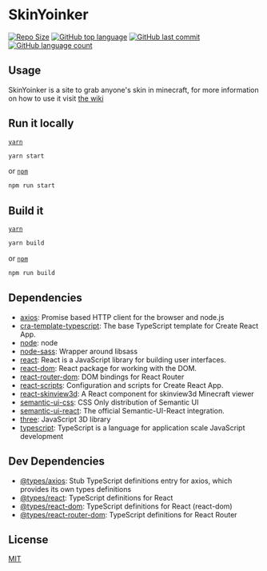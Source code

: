 # SkinYoinker

[![Repo Size](https://img.shields.io/github/repo-size/DankDumpster/SkinYoinker)](https://github.com/DankDumpster/SkinYoinker) 
[![GitHub top language](https://img.shields.io/github/languages/top/DankDumpster/SkinYoinker)](https://github.com/DankDumpster/SkinYoinker)
[![GitHub last commit](https://img.shields.io/github/last-commit/DankDumpster/SkinYoinker)](https://github.com/DankDumpster/SkinYoinker)
[![GitHub language count](https://img.shields.io/github/languages/count/DankDumpster/SkinYoinker)](https://github.com/DankDumpster/SkinYoinker)

## Usage

SkinYoinker is a site to grab anyone's skin in minecraft, for more information on how to use it visit [the wiki](https://github.com/DankDumpster/SkinYoinker/wiki)

## Run it locally

[`yarn`](https://yarnpkg.com/en/)
```sh
yarn start
```
or
[`npm`](https://docs.npmjs.com/getting-started/installing-npm-packages-locally)
```sh
npm run start
```

## Build it
[`yarn`](https://yarnpkg.com/en/)
```sh
yarn build
```
or
[`npm`](https://docs.npmjs.com/getting-started/installing-npm-packages-locally)
```sh
npm run	build
```

## Dependencies

- [axios](https://ghub.io/axios): Promise based HTTP client for the browser and node.js
- [cra-template-typescript](https://ghub.io/cra-template-typescript): The base TypeScript template for Create React App.
- [node](https://ghub.io/node): node
- [node-sass](https://ghub.io/node-sass): Wrapper around libsass
- [react](https://ghub.io/react): React is a JavaScript library for building user interfaces.
- [react-dom](https://ghub.io/react-dom): React package for working with the DOM.
- [react-router-dom](https://ghub.io/react-router-dom): DOM bindings for React Router
- [react-scripts](https://ghub.io/react-scripts): Configuration and scripts for Create React App.
- [react-skinview3d](https://ghub.io/react-skinview3d): A React component for skinview3d Minecraft viewer
- [semantic-ui-css](https://ghub.io/semantic-ui-css): CSS Only distribution of Semantic UI
- [semantic-ui-react](https://ghub.io/semantic-ui-react): The official Semantic-UI-React integration.
- [three](https://ghub.io/three): JavaScript 3D library
- [typescript](https://ghub.io/typescript): TypeScript is a language for application scale JavaScript development

## Dev Dependencies

- [@types/axios](https://ghub.io/@types/axios): Stub TypeScript definitions entry for axios, which provides its own types definitions
- [@types/react](https://ghub.io/@types/react): TypeScript definitions for React
- [@types/react-dom](https://ghub.io/@types/react-dom): TypeScript definitions for React (react-dom)
- [@types/react-router-dom](https://ghub.io/@types/react-router-dom): TypeScript definitions for React Router

## License

[MIT](https://github.com/DankDumpster/SkinYoinker/LICENSE)
